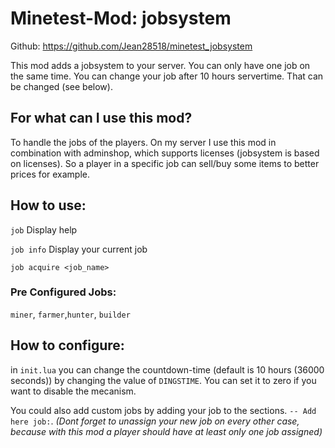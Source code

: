 # Minetest-Mod: jobsystem
Github: https://github.com/Jean28518/minetest_jobsystem

This mod adds a jobsystem to your server. You can only have one job on the same time.
You can change your job after 10 hours servertime. That can be changed (see below).

## For what can I use this mod?
To handle the jobs of the players. On my server I use this mod in combination with adminshop, which supports licenses (jobsystem is based on licenses). So a player in a specific job can sell/buy some items to better prices for example.


## How to use:
`job` Display help

`job info` Display your current job

`job acquire <job_name>`


### Pre Configured Jobs:
`miner`, `farmer`,`hunter`, `builder`

## How to configure:
in `init.lua` you can change the countdown-time (default is 10 hours (36000 seconds))
by changing the value of `DINGSTIME`. You can set it to zero if you want to disable
the mecanism.

You could also add custom jobs by adding your job to the sections. `-- Add here job:`.
*(Dont forget to unassign your new job on every other case, because with this mod a player should have at least only one job assigned)*
